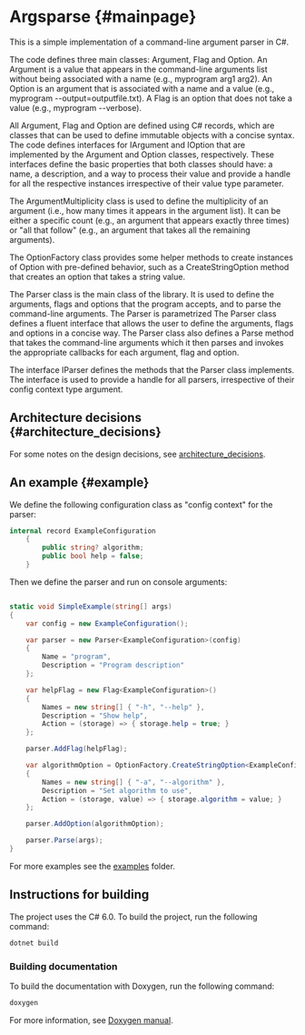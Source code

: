 Argsparse {#mainpage}
=========

This is a simple implementation of a command-line argument parser in C#.

The code defines three main classes: Argument, Flag and Option. An Argument is a value that appears in the command-line arguments list without being associated with a name (e.g., myprogram arg1 arg2). An Option is an argument that is associated with a name and a value (e.g., myprogram --output=outputfile.txt). A Flag is an option that does not take a value (e.g., myprogram --verbose).

All Argument, Flag and Option are defined using C# records, which are classes that can be used to define immutable objects with a concise syntax. The code defines interfaces for IArgument and IOption that are implemented by the Argument and Option classes, respectively. These interfaces define the basic properties that both classes should have: a name, a description, and a way to process their value and provide a handle for all the respective instances irrespective of their value type parameter.

The ArgumentMultiplicity class is used to define the multiplicity of an argument (i.e., how many times it appears in the argument list). It can be either a specific count (e.g., an argument that appears exactly three times) or "all that follow" (e.g., an argument that takes all the remaining arguments).

The OptionFactory class provides some helper methods to create instances of Option with pre-defined behavior, such as a CreateStringOption method that creates an option that takes a string value.

The Parser class is the main class of the library. It is used to define the arguments, flags and options that the program accepts, and to parse the command-line arguments. The Parser is parametrized The Parser class defines a fluent interface that allows the user to define the arguments, flags and options in a concise way. The Parser class also defines a Parse method that takes the command-line arguments which it then parses and invokes the appropriate callbacks for each argument, flag and option.

The interface IParser defines the methods that the Parser class implements. The interface is used to provide a handle for all parsers, irrespective of their config context type argument.

## Architecture decisions {#architecture_decisions}

For some notes on the design decisions,
see [architecture_decisions](architecture_decisions.md).

## An example {#example}

We define the following configuration class as "config context" for the parser:


```csharp
internal record ExampleConfiguration
    {
        public string? algorithm;
        public bool help = false;
    }
```

Then we define the parser and run on console arguments:

```csharp

static void SimpleExample(string[] args)
{
    var config = new ExampleConfiguration();

    var parser = new Parser<ExampleConfiguration>(config)
    {
        Name = "program",
        Description = "Program description"
    };

    var helpFlag = new Flag<ExampleConfiguration>()
    {
        Names = new string[] { "-h", "--help" },
        Description = "Show help",
        Action = (storage) => { storage.help = true; }
    };

    parser.AddFlag(helpFlag);

    var algorithmOption = OptionFactory.CreateStringOption<ExampleConfiguration>() with
    {
        Names = new string[] { "-a", "--algorithm" },
        Description = "Set algorithm to use",
        Action = (storage, value) => { storage.algorithm = value; }
    };

    parser.AddOption(algorithmOption);

    parser.Parse(args);
}
```
For more examples see the [examples](examples) folder.

## Instructions for building

The project uses the C# 6.0. To build the project, run the following command:

```bash
dotnet build
```
### Building documentation

To build the documentation with Doxygen, run the following command:

```bash
doxygen
```

For more information, see [Doxygen manual](https://www.doxygen.nl/manual/index.html).

